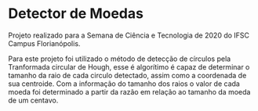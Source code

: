 # Detector de Moedas
Projeto realizado para a Semana de Ciência e Tecnologia de 2020 do IFSC Campus Florianópolis.

Para este projeto foi utilizado o método de detecção de círculos pela Tranformada circular de Hough, esse é algorítimo é capaz de determinar o tamanho da raio de cada circulo detectado, assim como a coordenada de sua centroide. Com a informação do tamanho dos raios o valor de cada moeda foi determinado a partir da razão em relação ao tamanho da moeda de um centavo.
